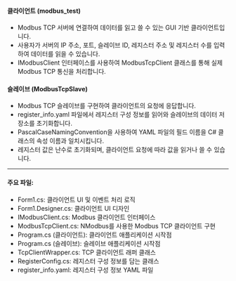 #### 클라이언트 (modbus_test)

- Modbus TCP 서버에 연결하여 데이터를 읽고 쓸 수 있는 GUI 기반 클라이언트입니다.
- 사용자가 서버의 IP 주소, 포트, 슬레이브 ID, 레지스터 주소 및 레지스터 수를 입력하여 데이터를 읽을 수 있습니다.
- IModbusClient 인터페이스를 사용하여 ModbusTcpClient 클래스를 통해 실제 Modbus TCP 통신을 처리합니다.

#### 슬레이브 (ModbusTcpSlave)

- Modbus TCP 슬레이브를 구현하여 클라이언트의 요청에 응답합니다.
- register_info.yaml 파일에서 레지스터 구성 정보를 읽어와 슬레이브의 데이터 저장소를 초기화합니다.
- PascalCaseNamingConvention을 사용하여 YAML 파일의 필드 이름을 C# 클래스의 속성 이름과 일치시킵니다.
- 레지스터 값은 난수로 초기화되며, 클라이언트 요청에 따라 값을 읽거나 쓸 수 있습니다.
---
#### 주요 파일:

- Form1.cs: 클라이언트 UI 및 이벤트 처리 로직
- Form1.Designer.cs: 클라이언트 UI 디자인
- IModbusClient.cs: Modbus 클라이언트 인터페이스
- ModbusTcpClient.cs: NModbus를 사용한 Modbus TCP 클라이언트 구현
- Program.cs (클라이언트): 클라이언트 애플리케이션 시작점
- Program.cs (슬레이브): 슬레이브 애플리케이션 시작점
- TcpClientWrapper.cs: TCP 클라이언트 래퍼 클래스
- RegisterConfig.cs: 레지스터 구성 정보를 담는 클래스
- register_info.yaml: 레지스터 구성 정보 YAML 파일